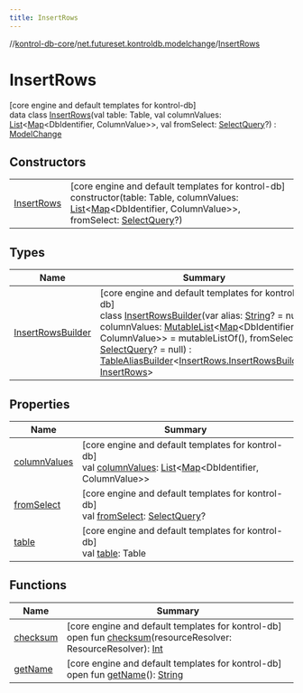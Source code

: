 ```yaml
---
title: InsertRows
---
```

//[kontrol-db-core](../../../index.html)/[net.futureset.kontroldb.modelchange](../index.html)/[InsertRows](index.html)



# InsertRows



[core engine and default templates for kontrol-db]\
data class [InsertRows](index.html)(val table: Table, val columnValues: [List](https://kotlinlang.org/api/latest/jvm/stdlib/kotlin.collections/-list/index.html)&lt;[Map](https://kotlinlang.org/api/latest/jvm/stdlib/kotlin.collections/-map/index.html)&lt;DbIdentifier, ColumnValue&gt;&gt;, val fromSelect: [SelectQuery](../-select-query/index.html)?) : [ModelChange](../-model-change/index.html)



## Constructors


| | |
|---|---|
| [InsertRows](-insert-rows.html) | [core engine and default templates for kontrol-db]<br>constructor(table: Table, columnValues: [List](https://kotlinlang.org/api/latest/jvm/stdlib/kotlin.collections/-list/index.html)&lt;[Map](https://kotlinlang.org/api/latest/jvm/stdlib/kotlin.collections/-map/index.html)&lt;DbIdentifier, ColumnValue&gt;&gt;, fromSelect: [SelectQuery](../-select-query/index.html)?) |


## Types


| Name | Summary |
|---|---|
| [InsertRowsBuilder](-insert-rows-builder/index.html) | [core engine and default templates for kontrol-db]<br>class [InsertRowsBuilder](-insert-rows-builder/index.html)(var alias: [String](https://kotlinlang.org/api/latest/jvm/stdlib/kotlin/-string/index.html)? = null, columnValues: [MutableList](https://kotlinlang.org/api/latest/jvm/stdlib/kotlin.collections/-mutable-list/index.html)&lt;[Map](https://kotlinlang.org/api/latest/jvm/stdlib/kotlin.collections/-map/index.html)&lt;DbIdentifier, ColumnValue&gt;&gt; = mutableListOf(), fromSelect: [SelectQuery](../-select-query/index.html)? = null) : [TableAliasBuilder](../-table-alias-builder/index.html)&lt;[InsertRows.InsertRowsBuilder](-insert-rows-builder/index.html), [InsertRows](index.html)&gt; |


## Properties


| Name | Summary |
|---|---|
| [columnValues](column-values.html) | [core engine and default templates for kontrol-db]<br>val [columnValues](column-values.html): [List](https://kotlinlang.org/api/latest/jvm/stdlib/kotlin.collections/-list/index.html)&lt;[Map](https://kotlinlang.org/api/latest/jvm/stdlib/kotlin.collections/-map/index.html)&lt;DbIdentifier, ColumnValue&gt;&gt; |
| [fromSelect](from-select.html) | [core engine and default templates for kontrol-db]<br>val [fromSelect](from-select.html): [SelectQuery](../-select-query/index.html)? |
| [table](table.html) | [core engine and default templates for kontrol-db]<br>val [table](table.html): Table |


## Functions


| Name | Summary |
|---|---|
| [checksum](../-model-change/checksum.html) | [core engine and default templates for kontrol-db]<br>open fun [checksum](../-model-change/checksum.html)(resourceResolver: ResourceResolver): [Int](https://kotlinlang.org/api/latest/jvm/stdlib/kotlin/-int/index.html) |
| [getName](../-model-change/get-name.html) | [core engine and default templates for kontrol-db]<br>open fun [getName](../-model-change/get-name.html)(): [String](https://kotlinlang.org/api/latest/jvm/stdlib/kotlin/-string/index.html) |

